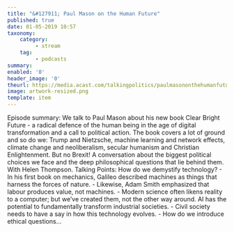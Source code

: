 ```yaml
---
title: "&#127911; Paul Mason on the Human Future"
published: true
date: 01-05-2019 10:57
taxonomy:
    category:
         - stream
    tag:
         - podcasts
summary:
enabled: '0'
header_image: '0'
theurl: https://media.acast.com/talkingpolitics/paulmasononthehumanfuture/media.mp3
image: artwork-resized.png
template: item
---
```

 
Episode summary: We talk to Paul Mason about his new book Clear Bright Future - a radical defence of the human being in the age of digital transformation and a call to political action. The book covers a lot of ground and so do we: Trump and Nietzsche, machine learning and network effects, climate change and neoliberalism, secular humanism and Christian Enlightenment. But no Brexit! A conversation about the biggest political choices we face and the deep philosophical questions that lie behind them. With Helen Thompson. Talking Points: How do we demystify technology? - In his first book on mechanics, Galileo described machines as things that harness the forces of nature. - Likewise, Adam Smith emphasized that labour produces value, not machines. - Modern science often likens reality to a computer; but we’ve created them, not the other way around. AI has the potential to fundamentally transform industrial societies. - Civil society needs to have a say in how this technology evolves. - How do we introduce ethical questions…
